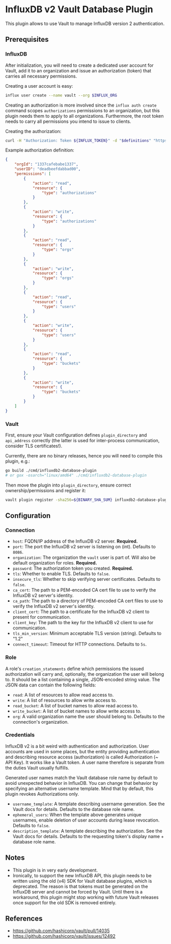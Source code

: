# InfluxDB v2 Vault Database Plugin
This plugin allows to use Vault to manage InfluxDB version 2 authentication.

## Prerequisites
### InfluxDB
After initialization, you will need to create a dedicated user account for Vault, add it to an organization and issue an authorization (token) that carries all necessary permissions.

Creating a user account is easy:
```bash
influx user create --name vault --org $INFLUX_ORG
```

Creating an authorization is more involved since the `influx auth create` command scopes `authorizations` permissions to an organization, but this plugin needs them to apply to all organizations. Furthermore, the root token needs to carry all permissions you intend to issue to clients.

Creating the authorization:
```bash
curl -H "Authorization: Token ${INFLUX_TOKEN}" -d "$definitions" "https://${INFLUX_HOST}/api/v2/authorizations"
```

Example authorization definition:
```json
{
    "orgId": "1337cafebabe1337",
    "userID": "deadbeefdabbad00",
    "permissions": [
        {
            "action": "read",
            "resource": {
                "type": "authorizations"
            }
        },
        {
            "action": "write",
            "resource": {
                "type": "authorizations"
            }
        },
        {
            "action": "read",
            "resource": {
                "type": "orgs"
            }
        },
        {
            "action": "write",
            "resource": {
                "type": "orgs"
            }
        },
        {
            "action": "read",
            "resource": {
                "type": "users"
            }
        },
        {
            "action": "write",
            "resource": {
                "type": "users"
            }
        },
        {
            "action": "read",
            "resource": {
                "type": "buckets"
            }
        },
        {
            "action": "write",
            "resource": {
                "type": "buckets"
            }
        }
    ]
}
```

### Vault
First, ensure your Vault configuration defines `plugin_directory` and `api_address` correctly (the latter is used for inter-process communication, consider TLS certificates!).

Currently, there are no binary releases, hence you will need to compile this plugin, e.g.:

```bash
go build ./cmd/influxdb2-database-plugin
# or gox -osarch="linux/amd64" ./cmd/influxdb2-database-plugin
```

Then move the plugin into `plugin_directory`, ensure correct ownership/permissions and register it:

```bash
vault plugin register -sha256=${BINARY_SHA_SUM} influxdb2-database-plugin
```

## Configuration
### Connection
* `host`: FQDN/IP address of the InfluxDB v2 server. **Required.**
* `port`: The port the InfluxDB v2 server is listening on (int). Defaults to `8086`.
* `organization`: The organization the `vault` user is part of. Will also be default organization for roles. **Required.**
* `password`: The authorization token you created. **Required.**
* `tls`: Whether to enable TLS. Defaults to `false`.
* `insecure_tls`: Whether to skip verifying server certificates. Defaults to `false`.
* `ca_cert`: The path to a PEM-encoded CA cert file to use to verify the InfluxDB v2 server's identity.
* `ca_path`: The path to a directory of PEM-encoded CA cert files to use to verify the InfluxDB v2 server's identity.
* `client_cert`: The path to a certificate for the InfluxDB v2 client to present for communication.
* `client_key`: The path to the key for the InfluxDB v2 client to use for communication.
* `tls_min_version`: Minimum acceptable TLS version (string). Defaults to "1.2"
* `connect_timeout`: Timeout for HTTP connections. Defaults to `5s`.

### Role
A role's `creation_statements` define which permissions the issued authorization will carry and, optionally, the organization the user will belong to. It should be a list containing a single, JSON-encoded string value. The JSON data can contain the following fields:
* `read`: A list of resources to allow read access to.
* `write`: A list of resources to allow write access to.
* `read_bucket`: A list of bucket names to allow read access to.
* `write_bucket`: A list of bucket names to allow write access to.
* `org`: A valid organization name the user should belong to. Defaults to the connection's organization.

### Credentials
InfluxDB v2 is a bit weird with authentication and authorization. User accounts are used in some places, but the entity providing authentication and describing resource access (authorization) is called Authorization (~ API Key). It works like a Vault token. A user name therefore is separate from the duties Vault usually fulfills.

Generated user names match the Vault database role name by default to avoid unexpected behavior in InfluxDB. You can change that behavior by specifying an alternative username template. Mind that by default, this plugin revokes Authorizations only.

* `username_template`: A template describing username generation. See the Vault docs for details. Defaults to the database role name.
* `ephemeral_users`: When the template above generates unique usernames, enable deletion of user accounts during lease revocation. Defaults to `false`.
* `description_template`: A template describing the authorization. See the Vault docs for details. Defaults to the requesting token's display name + database role name.

## Notes
* This plugin is in very early development.
* Ironically, to support the new InfluxDB API, this plugin needs to be written using the old (v4) SDK for Vault database plugins, which is deprecated. The reason is that tokens must be generated on the InfluxDB server and cannot be forced by Vault. Until there is a workaround, this plugin might stop working with future Vault releases once support for the old SDK is removed entirely.

## References
* https://github.com/hashicorp/vault/pull/14035
* https://github.com/hashicorp/vault/issues/12492
